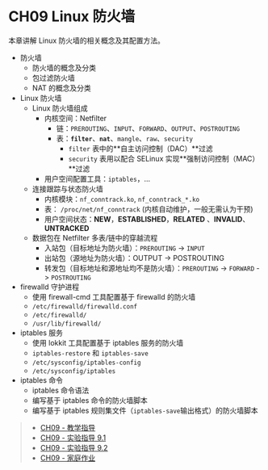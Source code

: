 # CH09 Linux 防火墙

本章讲解 Linux 防火墙的相关概念及其配置方法。

* 防火墙
  * 防火墙的概念及分类
  * 包过滤防火墙
  * NAT 的概念及分类
* Linux 防火墙
  * Linux 防火墙组成
    * 内核空间：Netfilter
      * 链：`PREROUTING`、`INPUT`、`FORWARD`、`OUTPUT`、`POSTROUTING`
      * 表：**`filter`**、**`nat`**、`mangle`、`raw`、`security`
        * `filter` 表中的**自主访问控制（DAC）**过滤
        * `security` 表用以配合 SELinux 实现**强制访问控制（MAC）**过滤
    * 用户空间配置工具：`iptables`，... 
  * 连接跟踪与状态防火墙
    * 内核模块：`nf_conntrack.ko`, `nf_conntrack_*.ko`
    * 表： `/proc/net/nf_conntrack` (内核自动维护，一般无需认为干预)
    * 用户空间状态：**NEW**，**ESTABLISHED**，**RELATED** 、**INVALID**、**UNTRACKED**
  * 数据包在 Netfilter 多表/链中的穿越流程
    * 入站包（目标地址为防火墙）：`PREROUTING` -> `INPUT`
    * 出站包（源地址为防火墙）：OUTPUT -> POSTROUTING
    * 转发包（目标地址和源地址均不是防火墙）：`PREROUTING` -> `FORWARD` -> `POSTROUTING`
* firewalld 守护进程
  * 使用 firewall-cmd 工具配置基于 firewalld 的防火墙
  * `/etc/firewalld/firewalld.conf`
  * `/etc/firewalld/`
  * `/usr/lib/firewalld/`
* iptables 服务
  * 使用 lokkit 工具配置基于 iptables 服务的防火墙
  * `iptables-restore` 和 `iptables-save` 
  * `/etc/sysconfig/iptables-config`
  * `/etc/sysconfig/iptables`
* iptables 命令
  * iptables 命令语法
  * 编写基于 iptables 命令的防火墙脚本
  * 编写基于 iptables 规则集文件（`iptables-save`输出格式）的防火墙脚本


>* [CH09 - 教学指导](ch09/guidelines.md)
>* [CH09 - 实验指导 9.1](ch09/experiment_09-01.md)
>* [CH09 - 实验指导 9.2](ch09/experiment_09-02.md)
>* [CH09 - 家庭作业](ch09/assignments.md)
